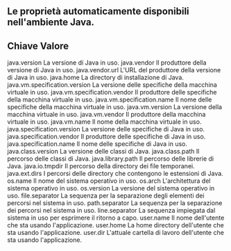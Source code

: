 Le proprietà automaticamente disponibili nell'ambiente Java.
-----------------------------------------------------------------
Chiave				Valore
-----------------------------------------------------------------
java.version			La versione di Java in uso.
java.vendor			Il produttore della versione
				di Java in uso.
java.vendor.url			L'URL del produttore della
				versione di Java in uso.
java.home			La directory di installazione
				di Java.
java.vm.specification.version	La versione delle specifiche
				della macchina virtuale in
				uso.
java.vm.specification.vendor	Il produttore delle
				specifiche della macchina
				virtuale in uso.
java.vm.specification.name	Il nome delle specifiche
				della macchina virtuale in
				uso.
java.vm.version			La versione della macchina
				virtuale in uso.
java.vm.vendor			Il produttore della macchina
				virtuale in uso.
java.vm.name			Il nome della macchina virtuale
				in uso.
java.specification.version	La versione delle specifiche
				di Java in uso.
java.specification.vendor	Il produttore delle specifiche
				di Java in uso.
java.specification.name		Il nome delle specifiche di
				Java in uso.
java.class.version		La versione delle classi di
				Java.
java.class.path			Il percorso delle classi di
				Java.
java.library.path		Il percorso delle librerie di
				Java.
java.io.tmpdir			Il percorso della directory
				dei file temporanei.
java.ext.dirs			I percorsi delle directory che
				contengono le estensioni di
				Java.
os.name				Il nome del sistema operativo
				in uso.
os.arch				L'architettura del sistema
				operativo in uso.
os.version			La versione del sistema
				operativo in uso.
file.separator			La sequenza per la separazione
				degli elementi dei percorsi
				nel sistema in uso.
path.separator			La sequenza per la separazione
				dei percorsi nel sistema in
				uso.
line.separator			La sequenza impiegata dal
				sistema in uso per esprimere
				il ritorno a capo.
user.name			Il nome dell'utente che sta
				usando l'applicazione.
user.home			La home directory dell'utente
				che sta usando l'applicazione.
user.dir			L'attuale cartella di lavoro
				dell'utente che sta usando
				l'applicazione.